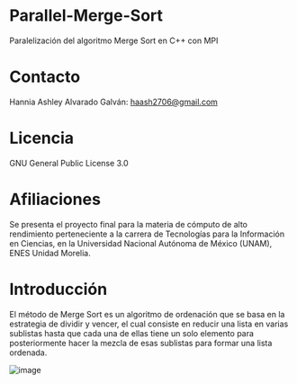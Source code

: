 # Parallel-Merge-Sort
Paralelización del algoritmo Merge Sort en C++ con MPI

# Contacto
Hannia Ashley Alvarado Galván: haash2706@gmail.com

# Licencia 
GNU General Public License 3.0

# Afiliaciones
Se presenta el proyecto final para la materia de cómputo de alto rendimiento perteneciente a la carrera de Tecnologías para la Información en Ciencias, en la Universidad Nacional Autónoma de México (UNAM), ENES Unidad Morelia.

# Introducción 
El método de Merge Sort es un algoritmo de ordenación que se basa en la estrategia de dividir y vencer, el cual consiste en reducir una lista en varias sublistas hasta que cada una de ellas tiene un solo elemento para posteriormente hacer la mezcla de esas sublistas para formar una lista ordenada.

![image](https://github.com/user-attachments/assets/0d9d97f8-b721-4da2-b6a1-4971de9c17d0)

